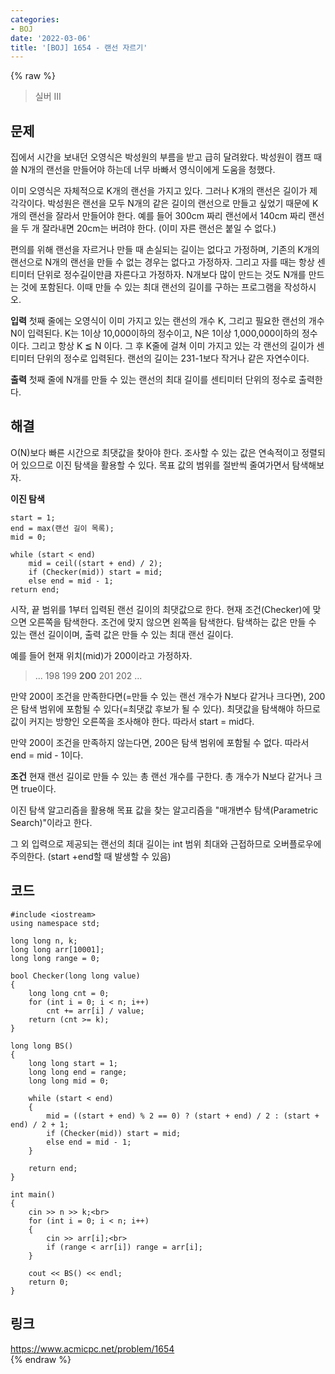 ```yaml
---
categories:
- BOJ
date: '2022-03-06'
title: '[BOJ] 1654 - 랜선 자르기'
---
```


{% raw %}
>실버 III

## 문제
집에서 시간을 보내던 오영식은 박성원의 부름을 받고 급히 달려왔다. 박성원이 캠프 때 쓸 N개의 랜선을 만들어야 하는데 너무 바빠서 영식이에게 도움을 청했다.

이미 오영식은 자체적으로 K개의 랜선을 가지고 있다. 그러나 K개의 랜선은 길이가 제각각이다. 박성원은 랜선을 모두 N개의 같은 길이의 랜선으로 만들고 싶었기 때문에 K개의 랜선을 잘라서 만들어야 한다. 예를 들어 300cm 짜리 랜선에서 140cm 짜리 랜선을 두 개 잘라내면 20cm는 버려야 한다. (이미 자른 랜선은 붙일 수 없다.)

편의를 위해 랜선을 자르거나 만들 때 손실되는 길이는 없다고 가정하며, 기존의 K개의 랜선으로 N개의 랜선을 만들 수 없는 경우는 없다고 가정하자. 그리고 자를 때는 항상 센티미터 단위로 정수길이만큼 자른다고 가정하자. N개보다 많이 만드는 것도 N개를 만드는 것에 포함된다. 이때 만들 수 있는 최대 랜선의 길이를 구하는 프로그램을 작성하시오.

**입력**
첫째 줄에는 오영식이 이미 가지고 있는 랜선의 개수 K, 그리고 필요한 랜선의 개수 N이 입력된다. K는 1이상 10,000이하의 정수이고, N은 1이상 1,000,000이하의 정수이다. 그리고 항상 K ≦ N 이다. 그 후 K줄에 걸쳐 이미 가지고 있는 각 랜선의 길이가 센티미터 단위의 정수로 입력된다. 랜선의 길이는 231-1보다 작거나 같은 자연수이다.

**출력**
첫째 줄에 N개를 만들 수 있는 랜선의 최대 길이를 센티미터 단위의 정수로 출력한다.

##  해결
O(N)보다 빠른 시간으로 최댓값을 찾아야 한다. 조사할 수 있는 값은 연속적이고 정렬되어 있으므로 이진 탐색을 활용할 수 있다. 목표 값의 범위를 절반씩 줄여가면서 탐색해보자.

**이진 탐색**
```
start = 1;
end = max(랜선 길이 목록);
mid = 0;

while (start < end)
	mid = ceil((start + end) / 2);
	if (Checker(mid)) start = mid;
	else end = mid - 1;
return end;
```
시작, 끝 범위를 1부터 입력된 랜선 길이의 최댓값으로 한다. 현재 조건(Checker)에 맞으면 오른쪽을 탐색한다. 조건에 맞지 않으면 왼쪽을 탐색한다. 탐색하는 값은 만들 수 있는 랜선 길이이며, 출력 값은 만들 수 있는 최대 랜선 길이다.

예를 들어 현재 위치(mid)가 200이라고 가정하자.
> ... 198 199 **200** 201 202 ...<br>

만약 200이 조건을 만족한다면(=만들 수 있는 랜선 개수가 N보다 같거나 크다면), 200은 탐색 범위에 포함될 수 있다(=최댓값 후보가 될 수 있다). 최댓값을 탐색해야 하므로 값이 커지는 방향인 오른쪽을 조사해야 한다. 따라서 start = mid다.

만약 200이 조건을 만족하지 않는다면, 200은 탐색 범위에 포함될 수 없다. 따라서 end = mid - 1이다.

**조건**
현재 랜선 길이로 만들 수 있는 총 랜선 개수를 구한다. 총 개수가 N보다 같거나 크면 true이다.

이진 탐색 알고리즘을 활용해 목표 값을 찾는 알고리즘을 "매개변수 탐색(Parametric Search)"이라고 한다.

그 외 입력으로 제공되는 랜선의 최대 길이는 int 범위 최대와 근접하므로 오버플로우에 주의한다. (start +end할 때 발생할 수 있음)

## 코드
```
#include <iostream>
using namespace std;

long long n, k;
long long arr[10001];
long long range = 0;

bool Checker(long long value)
{
	long long cnt = 0;
	for (int i = 0; i < n; i++)
		cnt += arr[i] / value;
	return (cnt >= k);
}

long long BS()
{
	long long start = 1;
	long long end = range;
	long long mid = 0;

	while (start < end)
	{
		mid = ((start + end) % 2 == 0) ? (start + end) / 2 : (start + end) / 2 + 1;
		if (Checker(mid)) start = mid;
		else end = mid - 1;
	}
	
	return end;
}

int main()
{
	cin >> n >> k;<br>
	for (int i = 0; i < n; i++)
	{
		cin >> arr[i];<br>
		if (range < arr[i]) range = arr[i];
	}

	cout << BS() << endl;
	return 0;
}
```

## 링크
https://www.acmicpc.net/problem/1654<br>
{% endraw %}